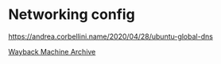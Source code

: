 # Networking config

<https://andrea.corbellini.name/2020/04/28/ubuntu-global-dns>

[Wayback Machine Archive](https://web.archive.org/web/20231207235540/https://andrea.corbellini.name/2020/04/28/ubuntu-global-dns/)